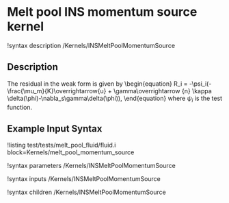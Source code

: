 # Melt pool INS momentum source kernel

!syntax description /Kernels/INSMeltPoolMomentumSource

## Description

The residual in the weak form is given by
\begin{equation}
R_i =  -\psi_i(-\frac{\mu_m}{K}\overrightarrow{u} + \gamma\overrightarrow {n} \kappa \delta(\phi)-\nabla_s\gamma\delta(\phi)),
\end{equation}
where $\psi_i$ is the test function.

## Example Input Syntax

!listing test/tests/melt_pool_fluid/fluid.i block=Kernels/melt_pool_momentum_source

!syntax parameters /Kernels/INSMeltPoolMomentumSource

!syntax inputs /Kernels/INSMeltPoolMomentumSource

!syntax children /Kernels/INSMeltPoolMomentumSource
